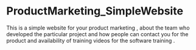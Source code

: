 # ProductMarketing_SimpleWebsite
This is a simple website for your product marketing , about the team who developed the particular project and how people can contact you for the product and availability of training videos for the software training .
